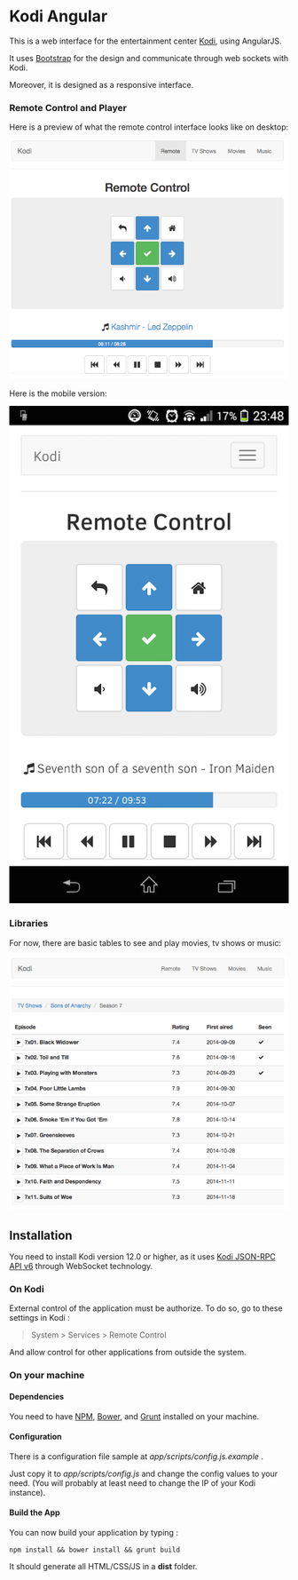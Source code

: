 # Kodi Angular

This is a web interface for the entertainment center [Kodi](http://kodi.tv/), using AngularJS.

It uses [Bootstrap](http://getbootstrap.com/) for the design and communicate through web sockets with Kodi.

Moreover, it is designed as a responsive interface.

### Remote Control and Player

Here is a preview of what the remote control interface looks like on desktop:

![Screenshot](wiki/images/remote.png "Remote")

Here is the mobile version:

![Screenshot](wiki/images/remote-mobile.png "Remote mobile")

### Libraries

For now, there are basic tables to see and play movies, tv shows or music:

![Screenshot](wiki/images/tvshows.png "TV Shows")

## Installation

You need to install Kodi version 12.0 or higher, as it uses [Kodi JSON-RPC API v6](http://kodi.wiki/view/JSON-RPC_API) through WebSocket technology.

### On Kodi

External control of the application must be authorize. To do so, go to these settings in Kodi :
> System > Services > Remote Control

And allow control for other applications from outside the system.

### On your machine

#### Dependencies

You need to have [NPM](https://www.npmjs.com/), [Bower](http://bower.io/), and [Grunt](gruntjs.com) installed on your machine.

#### Configuration

There is a configuration file sample at _app/scripts/config.js.example_ .

Just copy it to _app/scripts/config.js_ and change the config values to your need. (You will probably at least need to change the IP of your Kodi instance).

#### Build the App

You can now build your application by typing :
```
npm install && bower install && grunt build
```

It should generate all HTML/CSS/JS in a __dist__ folder.
